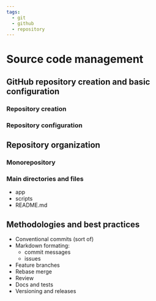 ```yaml
---
tags:
  - git
  - github
  - repository
---
```


# Source code management

## GitHub repository creation and basic configuration

### Repository creation

### Repository configuration

## Repository organization

### Monorepository

### Main directories and files

* app
* scripts
* README.md

## Methodologies and best practices

* Conventional commits (sort of)
* Markdown formating:
  * commit messages
  * issues
* Feature branches
* Rebase merge
* Review
* Docs and tests
* Versioning and releases
